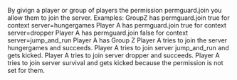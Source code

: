 By givign a player or group of players the permission permguard.join you allow them to join the server.
Examples:
GroupZ has permguard.join true for context server=hungergames
Player A has permguard.join true for context server=dropper
Player A has permguard.join false for context server=jump_and_run
Player A has Group Z
Player A tries to join the server hungergames and succeeds.
Player A tries to join server jump_and_run and gets kicked.
Player A tries to join server dropper and succeeds.
Player A tries to join server survival and gets kicked because the permission is not set for them.

